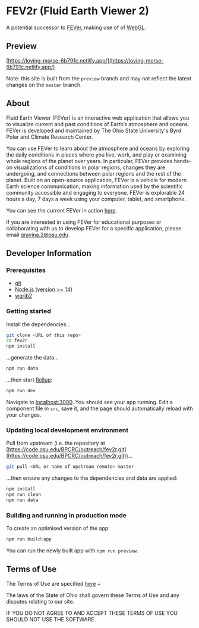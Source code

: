 # FEV2r (Fluid Earth Viewer 2)

A potential successor to [FEVer](https://fever.byrd.osu.edu), making use of of
[WebGL](https://en.wikipedia.org/wiki/WebGL).

## Preview

[https://loving-morse-6b791c.netlify.app/](https://loving-morse-6b791c.netlify.app/)

Note: this site is built from the `preview` branch and may not reflect the
latest changes on the `master` branch.

## About

Fluid Earth Viewer (FEVer) is an interactive web application that allows you to
visualize current and past conditions of Earth’s atmosphere and oceans. FEVer is
developed and maintained by The Ohio State University's Byrd Polar and Climate
Research Center.

You can use FEVer to learn about the atmosphere and oceans by exploring the
daily conditions in places where you live, work, and play or examining whole
regions of the planet over years. In particular, FEVer provides hands-on
visualizations of conditions in polar regions, changes they are undergoing, and
connections between polar regions and the rest of the planet. Built on an
open-source application, FEVer is a vehicle for modern Earth science
communication, making information used by the scientific community accessible
and engaging to everyone. FEVer is explorable 24 hours a day, 7 days a week
using your computer, tablet, and smartphone.

You can see the current FEVer in action [here](https://fever.byrd.osu.edu).

If you are interested in using FEVer for educational purposes or collaborating
with us to develop FEVer for a specific application, please email
[gravina.2@osu.edu](mailto:gravina.2@osu.edu).

## Developer Information

### Prerequisites

- [git](https://git-scm.com/)
- [Node.js (version >= 14)](https://nodejs.org)
- [wgrib2](https://www.cpc.ncep.noaa.gov/products/wesley/wgrib2/)

### Getting started

Install the dependencies...

```bash
git clone <URL of this repo>
cd fev2r
npm install
```

...generate the data...

```bash
npm run data
```

...then start [Rollup](https://rollupjs.org):

```bash
npm run dev
```

Navigate to [localhost:3000](http://localhost:3000). You should see your app
running. Edit a component file in `src`, save it, and the page should
automatically reload with your changes.

### Updating local development environment

Pull from upstream (i.e. the repository at
[https://code.osu.edu/BPCRC/outreach/fev2r.git](https://code.osu.edu/BPCRC/outreach/fev2r.git))...

```bash
git pull <URL or name of upstream remote> master
```

...then ensure any changes to the dependencies and data are applied:

```bash
npm install
npm run clean
npm run data
```

### Building and running in production mode

To create an optimised version of the app:

```bash
npm run build:app
```

You can run the newly built app with `npm run preview`.

## Terms of Use

The Terms of Use are specified [here](LICENSE) +

The laws of the State of Ohio shall govern these Terms of Use and any disputes
relating to our site.

IF YOU DO NOT AGREE TO AND ACCEPT THESE TERMS OF USE YOU SHOULD NOT USE THE
SOFTWARE.
